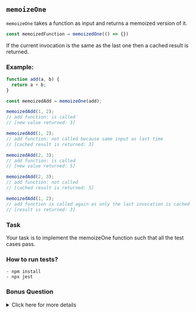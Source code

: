 ## `memoizeOne`

`memoizeOne` takes a function as input and returns a memoized version of it.

```js
const memoizedFunction = memoizedOne(() => {})
```

If the current invocation is the same as the last one then a cached result is returned.

### Example:

```js
function add(a, b) {
  return a + b;
}

const memoizedAdd = memoizeOne(add);

memoizedAdd(1, 2);
// add function: is called
// [new value returned: 3]

memoizedAdd(1, 2);
// add function: not called because same input as last time
// [cached result is returned: 3]

memoizedAdd(2, 3);
// add function: is called
// [new value returned: 5]

memoizedAdd(2, 3);
// add function: not called
// [cached result is returned: 5]

memoizedAdd(1, 2);
// add function is called again as only the last invocation is cached
// [result is returned: 3]
```

### Task

Your task is to implement the memoizeOne function such that all the test cases pass.

### How to run tests?

```
- npm install
- npx jest
```

### Bonus Question

<details>
  <summary>Click here for more details</summary>

Add a clear property to memoizeOne

### Example:

```js
memoizedAdd(1, 2);
// add function: is called
// [new value returned: 3]

memoizedAdd.clear();

memoizedAdd(1, 2);
// add function: is called because the cache was cleared
// [new value returned: 3]
```

</details>

